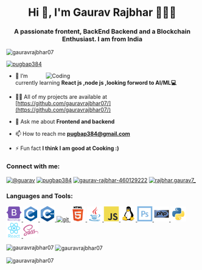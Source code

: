<h1 align="center">Hi 👋, I'm Gaurav Rajbhar 🙋🏻‍♂️</h1>
<h3 align="center">A passionate frontent, BackEnd Backend and a Blockchain Enthusiast. I am from India</h3>

<p align="left"> <img src="https://komarev.com/ghpvc/?username=gauravrajbhar07&label=Profile%20views&color=0e75b6&style=flat" alt="gauravrajbhar07" /> </p>



<p align="left"> <a href="https://twitter.com/pugbap384" target="blank"><img src="https://img.shields.io/twitter/follow/pugbap384?logo=twitter&style=for-the-badge" alt="pugbap384" /></a> </p>

 <img align="right" alt="Coding" width="400" src="https://cdn.dribbble.com/users/1162077/screenshots/3848914/programmer.gif">
 
- 🌱 I’m currently learning **React js ,node js ,looking forword to AI/ML💻**

- 👨‍💻 All of my projects are available at [https://github.com/gauravrajbhar07/](https://github.com/gauravrajbhar07/)

- 💬 Ask me about **Frontend and backend**

- 📫 How to reach me **pugbap384@gmail.com**

- ⚡ Fun fact **I think I am good at Cooking :)**

<h3 align="left">Connect with me:</h3>
<p align="left">
<a href="https://codepen.io/@guarav" target="blank"><img align="center" src="https://raw.githubusercontent.com/rahuldkjain/github-profile-readme-generator/master/src/images/icons/Social/codepen.svg" alt="@guarav" height="30" width="40" /></a>
<a href="https://twitter.com/pugbap384" target="blank"><img align="center" src="https://raw.githubusercontent.com/rahuldkjain/github-profile-readme-generator/master/src/images/icons/Social/twitter.svg" alt="pugbap384" height="30" width="40" /></a>
<a href="https://linkedin.com/in/gaurav-rajbhar-460129222" target="blank"><img align="center" src="https://raw.githubusercontent.com/rahuldkjain/github-profile-readme-generator/master/src/images/icons/Social/linked-in-alt.svg" alt="gaurav-rajbhar-460129222" height="30" width="40" /></a>
<a href="https://instagram.com/rajbhar.gaurav7_" target="blank"><img align="center" src="https://raw.githubusercontent.com/rahuldkjain/github-profile-readme-generator/master/src/images/icons/Social/instagram.svg" alt="rajbhar.gaurav7_" height="30" width="40" /></a>
</p>

<h3 align="left">Languages and Tools:</h3>
<p align="left"> <a href="https://getbootstrap.com" target="_blank" rel="noreferrer"> <img src="https://raw.githubusercontent.com/devicons/devicon/master/icons/bootstrap/bootstrap-plain-wordmark.svg" alt="bootstrap" width="40" height="40"/> </a> <a href="https://www.cprogramming.com/" target="_blank" rel="noreferrer"> <img src="https://raw.githubusercontent.com/devicons/devicon/master/icons/c/c-original.svg" alt="c" width="40" height="40"/> </a> <a href="https://www.w3schools.com/cpp/" target="_blank" rel="noreferrer"> <img src="https://raw.githubusercontent.com/devicons/devicon/master/icons/cplusplus/cplusplus-original.svg" alt="cplusplus" width="40" height="40"/> </a> <a href="https://git-scm.com/" target="_blank" rel="noreferrer"> <img src="https://www.vectorlogo.zone/logos/git-scm/git-scm-icon.svg" alt="git" width="40" height="40"/> </a> <a href="https://www.w3.org/html/" target="_blank" rel="noreferrer"> <img src="https://raw.githubusercontent.com/devicons/devicon/master/icons/html5/html5-original-wordmark.svg" alt="html5" width="40" height="40"/> </a> <a href="https://www.java.com" target="_blank" rel="noreferrer"> <img src="https://raw.githubusercontent.com/devicons/devicon/master/icons/java/java-original.svg" alt="java" width="40" height="40"/> </a> <a href="https://developer.mozilla.org/en-US/docs/Web/JavaScript" target="_blank" rel="noreferrer"> <img src="https://raw.githubusercontent.com/devicons/devicon/master/icons/javascript/javascript-original.svg" alt="javascript" width="40" height="40"/> </a> <a href="https://www.linux.org/" target="_blank" rel="noreferrer"> <img src="https://raw.githubusercontent.com/devicons/devicon/master/icons/linux/linux-original.svg" alt="linux" width="40" height="40"/> </a> <a href="https://www.photoshop.com/en" target="_blank" rel="noreferrer"> <img src="https://raw.githubusercontent.com/devicons/devicon/master/icons/photoshop/photoshop-line.svg" alt="photoshop" width="40" height="40"/> </a> <a href="https://www.php.net" target="_blank" rel="noreferrer"> <img src="https://raw.githubusercontent.com/devicons/devicon/master/icons/php/php-original.svg" alt="php" width="40" height="40"/> </a> <a href="https://www.python.org" target="_blank" rel="noreferrer"> <img src="https://raw.githubusercontent.com/devicons/devicon/master/icons/python/python-original.svg" alt="python" width="40" height="40"/> </a> <a href="https://reactjs.org/" target="_blank" rel="noreferrer"> <img src="https://raw.githubusercontent.com/devicons/devicon/master/icons/react/react-original-wordmark.svg" alt="react" width="40" height="40"/> </a> <a href="https://sass-lang.com" target="_blank" rel="noreferrer"> <img src="https://raw.githubusercontent.com/devicons/devicon/master/icons/sass/sass-original.svg" alt="sass" width="40" height="40"/> </a> </p>

<p><img align="left" src="https://github-readme-stats.vercel.app/api/top-langs?username=gauravrajbhar07&show_icons=true&locale=en&layout=compact" alt="gauravrajbhar07" /></p>

<p>&nbsp;<img align="center" src="https://github-readme-stats.vercel.app/api?username=gauravrajbhar07&show_icons=true&locale=en" alt="gauravrajbhar07" /></p>

<p><img align="center" src="https://github-readme-streak-stats.herokuapp.com/?user=gauravrajbhar07&" alt="gauravrajbhar07" /></p>
